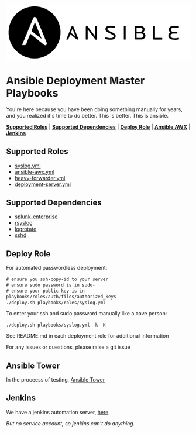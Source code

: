 ![](docs/images/logo.png)

# Ansible Deployment Master Playbooks

You're here because you have been doing something manually for years, and you realized it's time to do better. This is better. This is ansible.

**[Supported Roles](#Supported-Roles)** | **[Supported Dependencies](#Supported-Dependencies)** | 
**[Deploy Role](#Deploy-Role)** | **[Ansible AWX](#ansible-awx)** | **[Jenkins](#jenkins)** 

## Supported Roles

- [syslog.yml](playbooks/roles/syslog)
- [ansible-awx.yml](playbooks/roles/ansible-awx)
- [heavy-forwarder.yml](playbooks/roles/heavy-forwarder)
- [deployment-server.yml](playbooks/roles/deployment-server)

## Supported Dependencies

- [splunk-enterprise](playbooks/roles/splunk-enterprise)
- [rsyslog](playbooks/roles/rsyslog)
- [logrotate](playbooks/roles/logrotate)
- [sshd](playbooks/roles/sshd)

## Deploy Role

For automated passwordless deployment:
```shell
# ensure you ssh-copy-id to your server 
# ensure sudo password is in sudo-
# ensure your public key is in playbooks/roles/auth/files/authorized_keys
./deploy.sh playbooks/roles/syslog.yml
```

To enter your ssh and sudo password manually like a cave person:
```shell
./deploy.sh playbooks/syslog.yml -k -K 
```

See README.md in each deployment role for additional information

For any issues or questions, please raise a git issue

## Ansible Tower
In the proceess of testing, [Ansible Tower](https://git.marriott.com/CSAA/ansible-tower)

## Jenkins
We have a jenkins automation server, [here](https://iam-jenkins.tools.marriott.com/job/soar-playground/job/deploy-syslog/)

*But no service account, so jenkins can't do anything.*
